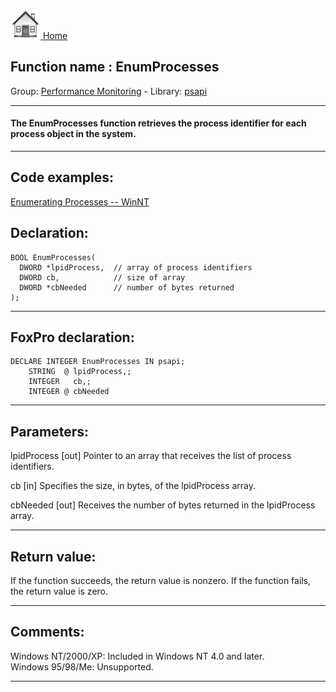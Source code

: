 [<img src="../../images/home.png"> Home ](https://github.com/VFPX/Win32API)  

## Function name : EnumProcesses
Group: [Performance Monitoring](../../functions_group.md#Performance_Monitoring)  -  Library: [psapi](../../../libraries.md#psapi)  
***  


#### The EnumProcesses function retrieves the process identifier for each process object in the system.
***  


## Code examples:
[Enumerating Processes -- WinNT](../../samples/sample_162.md)  

## Declaration:
```foxpro  
BOOL EnumProcesses(
  DWORD *lpidProcess,  // array of process identifiers
  DWORD cb,            // size of array
  DWORD *cbNeeded      // number of bytes returned
);  
```  
***  


## FoxPro declaration:
```foxpro  
DECLARE INTEGER EnumProcesses IN psapi;
	STRING  @ lpidProcess,;
	INTEGER   cb,;
	INTEGER @ cbNeeded  
```  
***  


## Parameters:
lpidProcess 
[out] Pointer to an array that receives the list of process identifiers. 

cb 
[in] Specifies the size, in bytes, of the lpidProcess array. 

cbNeeded 
[out] Receives the number of bytes returned in the lpidProcess array.   
***  


## Return value:
If the function succeeds, the return value is nonzero. If the function fails, the return value is zero.  
***  


## Comments:
Windows NT/2000/XP: Included in Windows NT 4.0 and later.  
Windows 95/98/Me: Unsupported.  
  
***  

